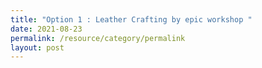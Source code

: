 ```yaml
---
title: "Option 1 : Leather Crafting by epic workshop "
date: 2021-08-23
permalink: /resource/category/permalink
layout: post
---
```

